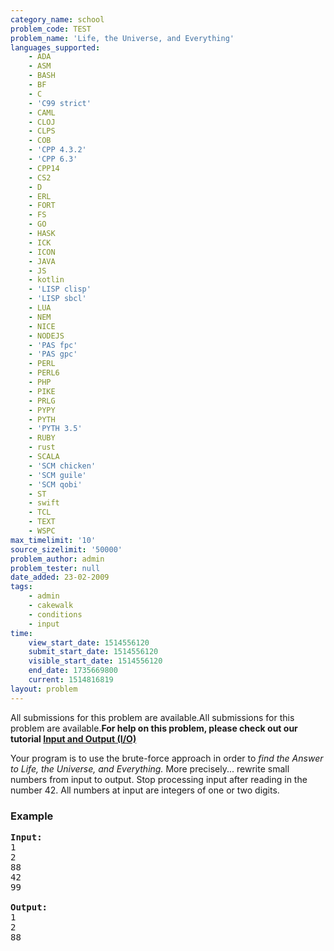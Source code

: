 ```yaml
---
category_name: school
problem_code: TEST
problem_name: 'Life, the Universe, and Everything'
languages_supported:
    - ADA
    - ASM
    - BASH
    - BF
    - C
    - 'C99 strict'
    - CAML
    - CLOJ
    - CLPS
    - COB
    - 'CPP 4.3.2'
    - 'CPP 6.3'
    - CPP14
    - CS2
    - D
    - ERL
    - FORT
    - FS
    - GO
    - HASK
    - ICK
    - ICON
    - JAVA
    - JS
    - kotlin
    - 'LISP clisp'
    - 'LISP sbcl'
    - LUA
    - NEM
    - NICE
    - NODEJS
    - 'PAS fpc'
    - 'PAS gpc'
    - PERL
    - PERL6
    - PHP
    - PIKE
    - PRLG
    - PYPY
    - PYTH
    - 'PYTH 3.5'
    - RUBY
    - rust
    - SCALA
    - 'SCM chicken'
    - 'SCM guile'
    - 'SCM qobi'
    - ST
    - swift
    - TCL
    - TEXT
    - WSPC
max_timelimit: '10'
source_sizelimit: '50000'
problem_author: admin
problem_tester: null
date_added: 23-02-2009
tags:
    - admin
    - cakewalk
    - conditions
    - input
time:
    view_start_date: 1514556120
    submit_start_date: 1514556120
    visible_start_date: 1514556120
    end_date: 1735669800
    current: 1514816819
layout: problem
---
```

All submissions for this problem are available.All submissions for this problem are available.**For help on this problem, please check out our tutorial [Input and Output (I/O)](http://blog.codechef.com/2009/02/24/54/)**


Your program is to use the brute-force approach in order to *find the Answer to Life, the Universe, and Everything.* More precisely... rewrite small numbers from input to output. Stop processing input after reading in the number 42. All numbers at input are integers of one or two digits.

### Example

<pre>
<b>Input:</b>
1
2
88
42
99

<b>Output:</b>
1
2
88
</pre>